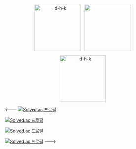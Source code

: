 <p align="center"><img align="center" height="150" src="https://github-readme-stats.vercel.app/api?username=d-h-k&show_icons=true" alt="d-h-k" />&nbsp;
&nbsp;<img align="center" height="150" src="https://github-readme-stats.vercel.app/api/top-langs/?username=d-h-k&layout=compact" /><p/>



<p align="center"><img align="center" height="150" src="http://mazassumnida.wtf/api/mini/generate_badge?boj=kdog1503)](https://github.com/d-h-k/d-h-k)
"&show_icons=true" alt="d-h-k" />

<---
[![Solved.ac
프로필](http://mazassumnida.wtf/api/mini/generate_badge?boj=kdog1503)](https://github.com/mazassumnida/mazassumnida)

[![Solved.ac
프로필](http://mazassumnida.wtf/api/v2/generate_badge?boj=kdog1503)](https://solved.ac/kdog1503)

[![Solved.ac
프로필](http://mazassumnida.wtf/api/generate_badge?boj=kdog1503)](https://solved.ac/kdog1503)

[![Solved.ac
프로필](http://mazassumnida.wtf/api/v2/generate_badge?boj=kdog1503)](https://solved.ac/kdog1503)
--->
